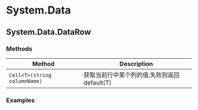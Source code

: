 # System.Data

## System.Data.DataRow

### Methods

| Method                       | Description                                  |
| ---------------------------- | -------------------------------------------- |
| `Cell<T>(string columnName)` | 获取当前行中某个列的值,失败则返回 default(T) |

### Examples

```C#

```
